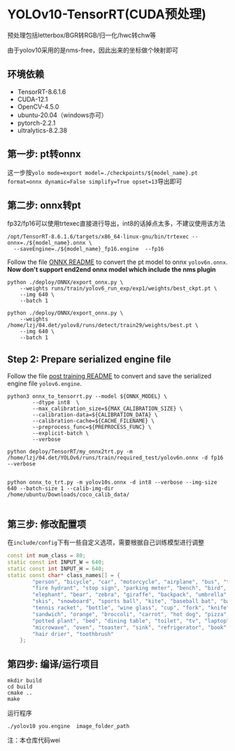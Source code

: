 # YOLOv10-TensorRT(CUDA预处理)

预处理包括letterbox/BGR转RGB/归一化/hwc转chw等

由于yolov10采用的是nms-free，因此出来的坐标做个映射即可

## 环境依赖
- TensorRT-8.6.1.6
- CUDA-12.1
- OpenCV-4.5.0
- ubuntu-20.04（windows亦可）
- pytorch-2.2.1
- ultralytics-8.2.38



## 第一步: pt转onnx

这一步按`yolo mode=export model=./checkpoints/${model_name}.pt format=onnx dynamic=False simplify=True opset=13`导出即可

## 第二步: onnx转pt

fp32/fp16可以使用trtexec直接进行导出，int8的话掉点太多，不建议使用该方法
```shell
/opt/TensorRT-8.6.1.6/targets/x86_64-linux-gnu/bin/trtexec --onnx=./${model_name}.onnx \
  --saveEngine=./${model_name}_fp16.engine  --fp16  
```



Follow the file [ONNX README](../../tools/quantization/tensorrt/post_training/README.md) to convert the pt model to onnx `yolov6n.onnx`.
**Now don't support end2end onnx model which include the nms plugin**
```shell
python ./deploy/ONNX/export_onnx.py \
    --weights runs/train/yolov6_run_exp/exp1/weights/best_ckpt.pt \
    --img 640 \
    --batch 1

python ./deploy/ONNX/export_onnx.py \
    --weights /home/lzj/04.det/yolov8/runs/detect/train29/weights/best.pt \
    --img 640 \
    --batch 1
```

## Step 2: Prepare serialized engine file

Follow the file [post training README](../../tools/quantization/tensorrt/post_training/README.md) to convert and save the serialized engine file `yolov6.engine`.

```shell
python3 onnx_to_tensorrt.py --model ${ONNX_MODEL} \
        --dtype int8  \
        --max_calibration_size=${MAX_CALIBRATION_SIZE} \
        --calibration-data=${CALIBRATION_DATA} \
        --calibration-cache=${CACHE_FILENAME} \
        --preprocess_func=${PREPROCESS_FUNC} \
        --explicit-batch \
        --verbose

python deploy/TensorRT/my_onnx2trt.py -m /home/lzj/04.det/YOLOv6/runs/train/required_test/yolov6n.onnx -d fp16 --verbose


python onnx_to_trt.py -m yolov10s.onnx -d int8 --verbose --img-size 640 --batch-size 1 --calib-img-dir /home/ubuntu/Downloads/coco_calib_data/
 
``` 

## 第三步: 修改配置项

在`include/config`下有一些自定义选项，需要根据自己训练模型进行调整

```c++
const int num_class = 80;
static const int INPUT_W = 640;
static const int INPUT_H = 640;
static const char* class_names[] = {
        "person", "bicycle", "car", "motorcycle", "airplane", "bus", "train", "truck", "boat", "traffic light",
        "fire hydrant", "stop sign", "parking meter", "bench", "bird", "cat", "dog", "horse", "sheep", "cow",
        "elephant", "bear", "zebra", "giraffe", "backpack", "umbrella", "handbag", "tie", "suitcase", "frisbee",
        "skis", "snowboard", "sports ball", "kite", "baseball bat", "baseball glove", "skateboard", "surfboard",
        "tennis racket", "bottle", "wine glass", "cup", "fork", "knife", "spoon", "bowl", "banana", "apple",
        "sandwich", "orange", "broccoli", "carrot", "hot dog", "pizza", "donut", "cake", "chair", "couch",
        "potted plant", "bed", "dining table", "toilet", "tv", "laptop", "mouse", "remote", "keyboard", "cell phone",
        "microwave", "oven", "toaster", "sink", "refrigerator", "book", "clock", "vase", "scissors", "teddy bear",
        "hair drier", "toothbrush"
    };
```

## 第四步: 编译/运行项目

```shell
mkdir build
cd build
cmake ..
make
```

运行程序

```shell
./yolov10 you.engine  image_folder_path
```

注：本仓库代码wei